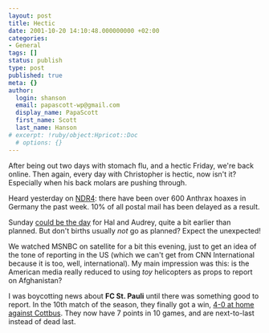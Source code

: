 ```yaml
---
layout: post
title: Hectic
date: 2001-10-20 14:10:48.000000000 +02:00
categories:
- General
tags: []
status: publish
type: post
published: true
meta: {}
author:
  login: shanson
  email: papascott-wp@gmail.com
  display_name: PapaScott
  first_name: Scott
  last_name: Hanson
# excerpt: !ruby/object:Hpricot::Doc
  # options: {}
---
```

<p>After being out two days with stomach flu, and a hectic Friday, we're back online. Then again, every day with Christopher is hectic, now isn't it? Especially when his back molars are pushing through.</p>
<p>Heard yesterday on <a href="http://www.ndr4.de">NDR4</a>: there have been over 600 Anthrax hoaxes in Germany the past week. 10% of all postal mail has been delayed as a result.</p>
<p>Sunday <a href="http://hal.editthispage.com/2001/10/20">could be the day</a> for Hal and Audrey, quite a bit earlier than planned. But don't births usually <i>not</i> go as planned? Expect the unexpected!</p>
<p>We watched MSNBC on satellite for a bit this evening, just to get an idea of the tone of reporting in the US (which we can't get from CNN International because it is too, well, international). My main impression was this: is the American media really reduced to using <i>toy</i> helicopters as props to report on Afghanistan?</p>
<p>I was boycotting news about <b>FC St. Pauli</b> until there was something good to report. In the 10th match of the season, they finally got a win, <a href="http://www.bundesliga.de/en/bundesliga/2001/10/01904/nachbericht.shtml?">4-0 at home against Cottbus</a>. They now have 7 points in 10 games, and are next-to-last instead of dead last.</p>
